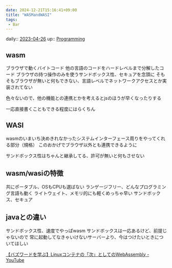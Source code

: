 ```yaml
---
date: 2024-12-21T15:16:41+09:00
title: "WASMandWASI"
tags:
 - Bar
---
```


daily:: [2023-04-26](Daily_Note/2023-04-26.md)
up:: [Programming](Programming.md)

## wasm

ブラウザで動くバイトコード
他の言語のコードをハードレベルまで分解したコード
ブラウザの持つ操作のみを使うサンドボックス性、セキュアを念頭に
そもそもブラウザが無いと何もできない、言語レベルでネットワークアクセスとか実装されてない

色々ないので、他の機能との連携とかを考えるとjsのほうが早くなったりする

一応直接書くこともできる程度にはらくちん

## WASI
wasmのいまいち決めきれなかったシステムインターフェース周りをやってくれる部分（規格）
このおかげでブラウザ以外とも連携できるように

サンドボックス性はちゃんと継承してる、許可が無いと何もさせない

## wasm/wasiの特徴
共にポータブル、OSもCPUも選ばない
ランゲージフリー、どんなプログラミング言語も動く
ライトウェイト、メモリ的にも軽くめっちゃ早い
サンドボックス、セキュア

## javaとの違い
サンドボックス性、速度でやっぱwasm
サンドボックスは一応あるけど、前提じゃないので
常に起動してなきゃいけないサーバーより、今はつけたいときについてほしい

[【バズワードを学ぶ】Linuxコンテナの「次」としてのWebAssembly - YouTube](https://www.youtube.com/watch?v=MM2CQ0QPbBo)